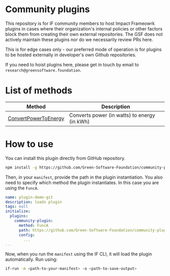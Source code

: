 # Community plugins

This repository is for IF community members to host Impact Frameowrk plugins in cases where their organization's internal policies or other factors block them from creating their own external repositories. 
The GSF does not actively maintain these plugins nor do we necessarily review PRs here.

This is for edge cases only - our preferred mode of operation is for plugins to be hosted externally in developer's own Github repositories. 

If you need to hoist plugins here, please get in touch by email to `research@greensoftware.foundation`.

# List of methods

| Method | Description |
|------- | ----------- |
| [ConvertPowerToEnergy](docs/power-to-energy.md) | Converts power (in watts) to energy (in kWh) |

# How to use

You can install this plugin directly from GitHub repository.

```sh
npm install -g https://github.com/Green-Software-Foundation/community-plugins
```

Then, in your `manifest`, provide the path in the plugin instantiation. You also need to specify which method the plugin instantiates. In this case you are using the `FuncA`.

```yaml
name: plugin-demo-git
description: loads plugin
tags: null
initialize:
  plugins:
    community-plugin:
      method: FuncA
      path: https://github.com/Green-Software-Foundation/community-plugins
      config:
        ...
...
```

Now, when you run the `manifest` using the IF CLI, it will load the plugin automatically. Run using:

```sh
if-run -m <path-to-your-manifest> -o <path-to-save-output>
```
